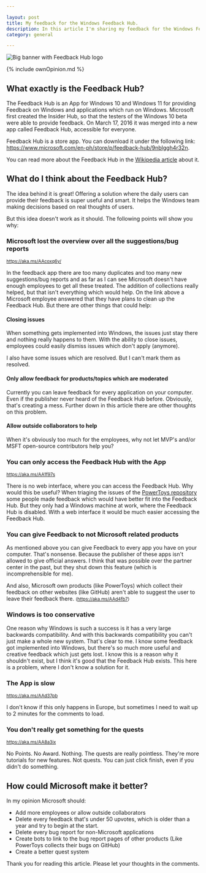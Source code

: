 ```yaml
---

layout: post  
title: My feedback for the Windows Feedback Hub.
description: In this article I'm sharing my feedback for the Windows Feedback Hub.
category: general

---
```


![Big banner with Feedback Hub logo](https://user-images.githubusercontent.com/58633848/124374821-948acd00-dc9e-11eb-8853-d9cc2f106575.png)

{% include ownOpinion.md %}

## What exactly is the Feedback Hub?
The Feedback Hub is an App for Windows 10 and Windows 11 for providing Feedback on Windows and applications which run on Windows. Microsoft first created the Insider Hub, so that the testers of the Windows 10 beta were able to provide feedback. On March 17, 2016 it was merged into a new app called Feedback Hub, accessible for everyone.

Feedback Hub is a store app. You can download it under the following link: <a href="https://www.microsoft.com/en-ph/store/p/feedback-hub/9nblggh4r32n">https://www.microsoft.com/en-ph/store/p/feedback-hub/9nblggh4r32n</a>.

You can read more about the Feedback Hub in the [Wikipedia article](https://en.wikipedia.org/wiki/Feedback_Hub) about it.
## What do I think about the Feedback Hub?
The idea behind it is great! Offering a solution where the daily users can provide their feedback is super useful and smart. It helps the Windows team making decisions based on real thoughts of users.

But this idea doesn't work as it should. The following points will show you why:
### Microsoft lost the overview over all the suggestions/bug reports
<small><a href="https://aka.ms/AAcoxq6y/">https://aka.ms/AAcoxq6y/</a></small>

In the feedback app there are too many duplicates and too many new suggestions/bug reports and as far as I can see Microsoft doesn't have enough employees to get all these treated. The addition of collections really helped, but that isn't everything which would help. On the link above a Microsoft employee answered that they have plans to clean up the Feedback Hub. But there are other things that could help:
#### Closing issues
When something gets implemented into Windows, the issues just stay there and nothing really happens to them. With the ability to close issues, employees could easily dismiss issues which don't apply (anymore).

I also have some issues which are resolved. But I can't mark them as resolved.
#### Only allow feedback for products/topics which are moderated
Currently you can leave feedback for every application on your computer. Even if the publisher never heard of the Feedback Hub before. Obviously, that's creating a mess. Further down in this article there are other thoughts on this problem.
#### Allow outside collaborators to help
When it's obviously too much for the employees, why not let MVP's and/or MSFT open-source contributors help you?
### You can only access the Feedback Hub with the App
<small><a href="https://aka.ms/AA1f97s">https://aka.ms/AA1f97s</a></small>

There is no web interface, where you can access the Feedback Hub. Why would this be useful? When triaging the issues of the [PowerToys repository](htts://aka.ms/powertoys) some people made feedback which would have better fit into the Feedback Hub. But they only had a Windows machine at work, where the Feedback Hub is disabled. With a web interface it would be much easier accessing the Feedback Hub.
### You can give Feedback to not Microsoft related products
As mentioned above you can give Feedback to every app you have on your computer. That's nonsense. Because the publisher of these apps isn't allowed to give official answers. I think that was possible over the partner center in the past, but they shut down this feature (which is incomprehensible for me). 

And also, Microsoft own products (like PowerToys) which collect their feedback on other websites (like GitHub) aren't able to suggest the user to leave their feedback there. <small>(<a href="https://aka.ms/AAd4fb7">https://aka.ms/AAd4fb7</a>)</small>
### Windows is too conservative
One reason why Windows is such a success is it has a very large backwards compatibility. And with this backwards compatibility you can't just make a whole new system. That's clear to me. I know some feedback got implemented into Windows, but there's so much more useful and creative feedback which just gets lost. I know this is a reason why it shouldn't exist, but I think it's good that the Feedback Hub exists. This here is a problem, where I don't know a solution for it.
### The App is slow
<small><a href="https://aka.ms/AAd37pb">https://aka.ms/AAd37pb</a></small>

I don't know if this only happens in Europe, but sometimes I need to wait up to 2 minutes for the comments to load. 
### You don't really get something for the quests
<small><a href="https://aka.ms/AA8a3ix">https://aka.ms/AA8a3ix</a></small>

No Points. No Award. Nothing. The quests are really pointless. They're more tutorials for new features. Not quests. You can just click finish, even if you didn't do something.
## How could Microsoft make it better?
In my opinion Microsoft should:

*   Add more employees or allow outside collaborators
*   Delete every feedback that's under 50 upvotes, which is older than a year and try to begin at the start.
*   Delete every bug report for non-Microsoft applications
*   Create bots to link to the bug report pages of other products (Like PowerToys collects their bugs on GitHub)
*   Create a better quest system

Thank you for reading this article. Please let your thoughts in the comments.

